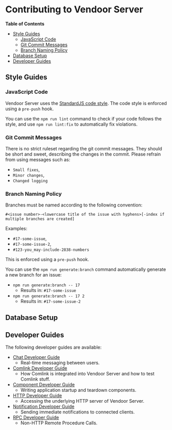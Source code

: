 # Contributing to Vendoor Server

**Table of Contents**

  * [Style Guides](#style-guides)
    * [JavaScript Code](#javascript-code)
    * [Git Commit Messages](#git-commit-messages)
    * [Branch Naming Policy](#branch-naming-policy)
  * [Database Setup](#database-setup)
  * [Developer Guides](#developer-guides)

## Style Guides

### JavaScript Code

Vendoor Server uses the [StandardJS code style](https://standardjs.com/). The code style is enforced using a `pre-push` hook.

You can use the `npm run lint` command to check if your code follows the style, and use `npm run lint:fix` to automatically fix violations.

### Git Commit Messages

There is no strict ruleset regarding the git commit messages. They should be short and sweet, describing the changes in the commit. Please refrain from using messages such as:

  * `Small fixes`,
  * `Minor changes`,
  * `Changed logging`

### Branch Naming Policy

Branches must be named according to the following convention:

~~~~
#<issue number>-<lowercase title of the issue with hyphens>[-index if multiple branches are created]
~~~~

Examples:

  * `#17-some-issue`,
  * `#17-some-issue-2`,
  * `#123-you_may-include-2838-numbers`

This is enforced using a `pre-push` hook.

You can use the `npm run generate:branch` command automatically generate a new branch for an issue:

  * `npm run generate:branch -- 17`
    * Results in: `#17-some-issue`
  * `npm run generate:branch -- 17 2`
    * Results in: `#17-some-issue-2`

## Database Setup



## Developer Guides

The following developer guides are available:

  * [Chat Developer Guide](./docs/developer-guides/chat.md)
    * Real-time messaging between users.
  * [Comlink Developer Guide](./docs/developer-guides/comlink.md)
    * How Comlink is integrated into Vendoor Server and how to test Comlink stuff.
  * [Component Developer Guide](./docs/developer-guides/component.md)
    * Writing application startup and teardown components.
  * [HTTP Developer Guide](./docs/developer-guides/http.md)
    * Accessing the underlying HTTP server of Vendoor Server.
  * [Notification Developer Guide](./docs/developer-guides/notification.md)
    * Sending immediate notifications to connected clients.
  * [RPC Developer Guide](./docs/developer-guides/rpc.md)
    * Non-HTTP Remote Procedure Calls.
